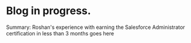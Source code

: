 Blog in progress.
=================

Summary: Roshan's experience with earning the Salesforce Administrator certification in less than 3 months goes here